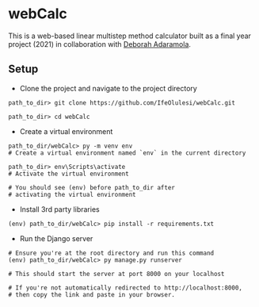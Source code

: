 # webCalc

This is a web-based linear multistep method calculator built  as a final year project (2021) in collaboration with [Deborah Adaramola](https://github.com/Dee-ia).

## Setup

- Clone the project and navigate to the project directory

```shell
path_to_dir> git clone https://github.com/IfeOlulesi/webCalc.git

path_to_dir> cd webCalc
```

- Create a virtual environment

```shell
path_to_dir/webCalc> py -m venv env
# Create a virtual environment named `env` in the current directory

path_to_dir> env\Scripts\activate
# Activate the virtual environment

# You should see (env) before path_to_dir after
# activating the virtual environment
```

- Install 3rd party libraries

```shell
(env) path_to_dir/webCalc> pip install -r requirements.txt
```

- Run the Django server

```shell
# Ensure you're at the root directory and run this command
(env) path_to_dir/webCalc> py manage.py runserver

# This should start the server at port 8000 on your localhost

# If you're not automatically redirected to http://localhost:8000, 
# then copy the link and paste in your browser.
```
